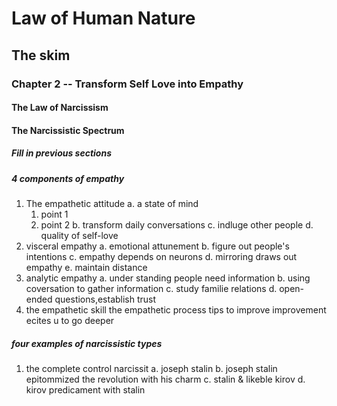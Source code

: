 # Law of Human Nature
## The skim
### Chapter 2 -- Transform Self Love into Empathy
#### The Law of Narcissism
#### The Narcissistic Spectrum
##### Fill in previous sections
##### 4 components of empathy
1. The empathetic attitude
  a. a state of mind
    1. point 1
    2. point 2
  b. transform daily conversations
  c. indluge other people
  d. quality of self-love
2. visceral empathy
  a. emotional attunement
  b. figure out people's intentions
  c. empathy depends on neurons
  d. mirroring draws out empathy
  e. maintain distance
3. analytic empathy
  a. under standing people need information
  b. using  coversation to gather information
  c. study  familie relations
  d. open-ended questions,establish trust
 4. the empathetic skill
    the empathetic process
	tips to improve
	improvement ecites u to go deeper
##### four examples of narcissistic types
1. the complete control narcissit
  a. joseph stalin
  b. joseph stalin epitommized the revolution with his charm
  c. stalin & likeble kirov
  d. kirov predicament with stalin
  